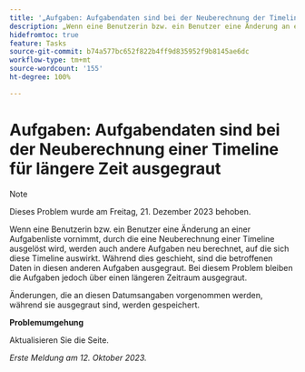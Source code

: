```yaml
---
title: '„Aufgaben: Aufgabendaten sind bei der Neuberechnung der Timeline für längere Zeit ausgegraut'
description: „Wenn eine Benutzerin bzw. ein Benutzer eine Änderung an einer Aufgabenliste vornimmt, durch die eine Neuberechnung einer Timeline ausgelöst wird, werden auch andere Aufgaben neu berechnet, auf die sich diese Timeline auswirkt. Während dies geschieht, sind die betroffenen Daten in diesen anderen Aufgaben ausgegraut. Bei diesem Problem bleiben die Aufgaben jedoch über einen längeren Zeitraum ausgegraut. „
hidefromtoc: true
feature: Tasks
source-git-commit: b74a577bc652f822b4ff9d835952f9b8145ae6dc
workflow-type: tm+mt
source-wordcount: '155'
ht-degree: 100%

---
```



# Aufgaben: Aufgabendaten sind bei der Neuberechnung einer Timeline für längere Zeit ausgegraut

>[!NOTE]
>
>Dieses Problem wurde am Freitag, 21. Dezember 2023 behoben.

Wenn eine Benutzerin bzw. ein Benutzer eine Änderung an einer Aufgabenliste vornimmt, durch die eine Neuberechnung einer Timeline ausgelöst wird, werden auch andere Aufgaben neu berechnet, auf die sich diese Timeline auswirkt. Während dies geschieht, sind die betroffenen Daten in diesen anderen Aufgaben ausgegraut. Bei diesem Problem bleiben die Aufgaben jedoch über einen längeren Zeitraum ausgegraut.

Änderungen, die an diesen Datumsangaben vorgenommen werden, während sie ausgegraut sind, werden gespeichert.

**Problemumgehung**

Aktualisieren Sie die Seite.

_Erste Meldung am 12. Oktober 2023._
